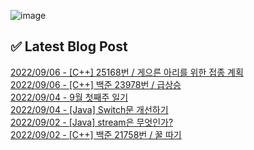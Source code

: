 ![image](https://user-images.githubusercontent.com/76645095/162124599-f9d701d6-e523-49c4-a6ce-193dc38f1026.png)

## ✅ Latest Blog Post

[2022/09/06 - [C++] 25168번 / 게으른 아리를 위한 접종 계획](http://blog.naver.com/ds4ouj/222868666069) <br/>
[2022/09/06 - [C++] 백준 23978번 / 급상승](http://blog.naver.com/ds4ouj/222868249876) <br/>
[2022/09/04 - 9월 첫째주 일기](http://blog.naver.com/ds4ouj/222866847452) <br/>
[2022/09/04 - [Java] Switch문 개선하기](http://blog.naver.com/ds4ouj/222866524770) <br/>
[2022/09/02 - [Java] stream은 무엇인가?](http://blog.naver.com/ds4ouj/222865083596) <br/>
[2022/09/02 - [C++] 백준 21758번 / 꿀 따기](http://blog.naver.com/ds4ouj/222864959479) <br/>
